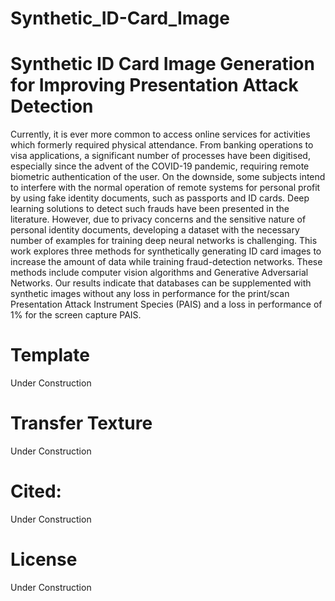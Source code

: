 # Synthetic_ID-Card_Image

# Synthetic ID Card Image Generation for Improving Presentation Attack Detection

Currently, it is ever more common to access online services for activities which formerly required physical attendance. From banking operations to visa applications, a significant number of processes have been digitised, especially since the advent of the COVID-19 pandemic, requiring remote biometric authentication of the user. On the downside, some subjects intend to interfere with the normal operation of remote systems for personal profit by using fake identity documents, such as passports and ID cards. Deep learning solutions to detect such frauds have been presented in the literature. However, due to privacy concerns and the sensitive nature of personal identity documents, developing a dataset with the necessary number of examples for training deep neural networks is challenging. This work explores three methods for synthetically generating ID card images to increase the amount of data while training fraud-detection networks. These methods include computer vision algorithms and Generative Adversarial Networks. Our results indicate that databases can be supplemented with synthetic images without any loss in performance for the print/scan Presentation Attack Instrument Species (PAIS) and a loss in
performance of 1% for the screen capture PAIS.

# Template
Under Construction

# Transfer Texture
Under Construction

# Cited:
Under Construction

# License
Under Construction
